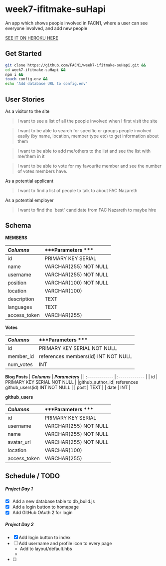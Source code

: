 # week7-ifitmake-suHapi
An app which shows people involved in FACN1, where a user can see everyone involved, and add new people

[SEE IT ON HEROKU HERE](https://sulias.herokuapp.com/)

## Get Started
```bash
git clone https://github.com/FACN1/week7-ifitmake-suHapi.git &&
cd week7-ifitmake-suHapi &&
npm i &&
touch config.env &&
echo 'Add database URL to config.env'
```

## User Stories

As a visitor to the site

> I want to see a list of all the people involved when I first visit the site

> I want to be able to search for specific or groups people involved easily (by name, location, member type etc) to get information about them

> I want to be able to add me/others to the list and see the list with me/them in it

> I want to be able to vote for my favourite member and see the number of votes members have.

As a potential applicant

> I want to find a list of people to talk to about FAC Nazareth

As a potential employer

> I want to find the 'best' candidate from FAC Nazareth to maybe hire

## Schema
**MEMBERS**

| ***Columns***  | ***Parameters  ***   |
| :------------- | :------------------  |
|       id       |  PRIMARY KEY SERIAL  |
|      name      | VARCHAR(255) NOT NULL|
|    username    | VARCHAR(255) NOT NULL|
|    position    | VARCHAR(100) NOT NULL|
|    location    |     VARCHAR(100)     |
|   description  |         TEXT         |
|    languages   |         TEXT         |
|  access_token  |     VARCHAR(255)     |

**Votes**

| ***Columns***  |        ***Parameters  ***           |
| :------------- |           :-------------            |
|       id       |    PRIMARY KEY SERIAL NOT NULL      |
|    member_id   | references members(id) INT NOT NULL |
|    num_votes   |              INT                    |


<!-- New table -->
**Blog Posts**
| ***Columns***  |              ***Parameters***            |
| :------------- |              :-------------              |
|       id       |       PRIMARY KEY SERIAL NOT NULL        |
|github_author_id| references github_users(id) INT NOT NULL |
|      post      |                    TEXT                  |
|      date      |                    INT                   |

**github_users**

| ***Columns***  | ***Parameters  ***   |
| :------------- | :------------------  |
|       id       |  PRIMARY KEY SERIAL  |
|    username    | VARCHAR(255) NOT NULL|
|      name      | VARCHAR(255) NOT NULL|
|   avatar_url   | VARCHAR(255) NOT NULL|
|    location    |     VARCHAR(100)     |
|  access_token  |     VARCHAR(255)     |


## Schedule / TODO
##### Project Day 1
- [x] Add a new database table to db_build.js
- [x] Add a login button to homepage
- [x] Add GitHub OAuth 2 for login

##### Project Day 2
- [x] Add login button to index
- [ ] Add username and profile icon to every page
  - Add to layout/default.hbs
  -
- [ ]
